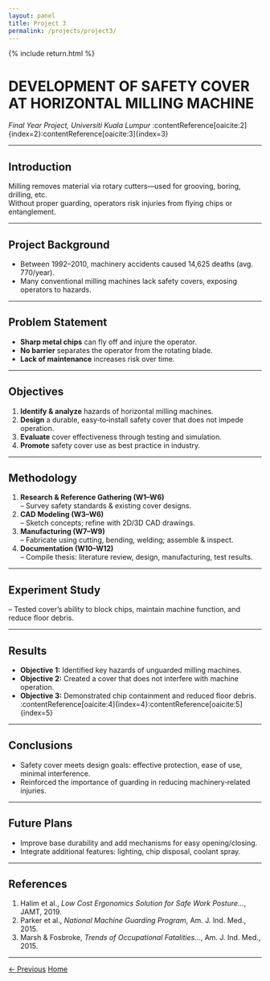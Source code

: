 ```yaml
---
layout: panel
title: Project 3
permalink: /projects/project3/
---
```


{% include return.html %}

# DEVELOPMENT OF SAFETY COVER AT HORIZONTAL MILLING MACHINE  
*Final Year Project, Universiti Kuala Lumpur* :contentReference[oaicite:2]{index=2}:contentReference[oaicite:3]{index=3}

---

## Introduction  
Milling removes material via rotary cutters—used for grooving, boring, drilling, etc.  
Without proper guarding, operators risk injuries from flying chips or entanglement.

---

## Project Background  
- Between 1992–2010, machinery accidents caused 14,625 deaths (avg. 770/year).  
- Many conventional milling machines lack safety covers, exposing operators to hazards.

---

## Problem Statement  
- **Sharp metal chips** can fly off and injure the operator.  
- **No barrier** separates the operator from the rotating blade.  
- **Lack of maintenance** increases risk over time.

---

## Objectives  
1. **Identify & analyze** hazards of horizontal milling machines.  
2. **Design** a durable, easy‐to‐install safety cover that does not impede operation.  
3. **Evaluate** cover effectiveness through testing and simulation.  
4. **Promote** safety cover use as best practice in industry.

---

## Methodology  
1. **Research & Reference Gathering (W1–W6)**  
   – Survey safety standards & existing cover designs.  
2. **CAD Modeling (W3–W6)**  
   – Sketch concepts; refine with 2D/3D CAD drawings.  
3. **Manufacturing (W7–W9)**  
   – Fabricate using cutting, bending, welding; assemble & inspect.  
4. **Documentation (W10–W12)**  
   – Compile thesis: literature review, design, manufacturing, test results.

---

## Experiment Study  
– Tested cover’s ability to block chips, maintain machine function, and reduce floor debris.  

---

## Results  
- **Objective 1:** Identified key hazards of unguarded milling machines.  
- **Objective 2:** Created a cover that does not interfere with machine operation.  
- **Objective 3:** Demonstrated chip containment and reduced floor debris. :contentReference[oaicite:4]{index=4}:contentReference[oaicite:5]{index=5}

---

## Conclusions  
- Safety cover meets design goals: effective protection, ease of use, minimal interference.  
- Reinforced the importance of guarding in reducing machinery‐related injuries.

---

## Future Plans  
- Improve base durability and add mechanisms for easy opening/closing.  
- Integrate additional features: lighting, chip disposal, coolant spray.  

---

## References  
1. Halim et al., *Low Cost Ergonomics Solution for Safe Work Posture…*, JAMT, 2019.  
2. Parker et al., *National Machine Guarding Program*, Am. J. Ind. Med., 2015.  
3. Marsh & Fosbroke, *Trends of Occupational Fatalities…*, Am. J. Ind. Med., 2015.

---

<footer class="project-footer">
  <a href="/projects/project2/" class="btn btn-prev">← Previous</a>
  <a href="/"                   class="btn btn-home">Home</a>
</footer>
